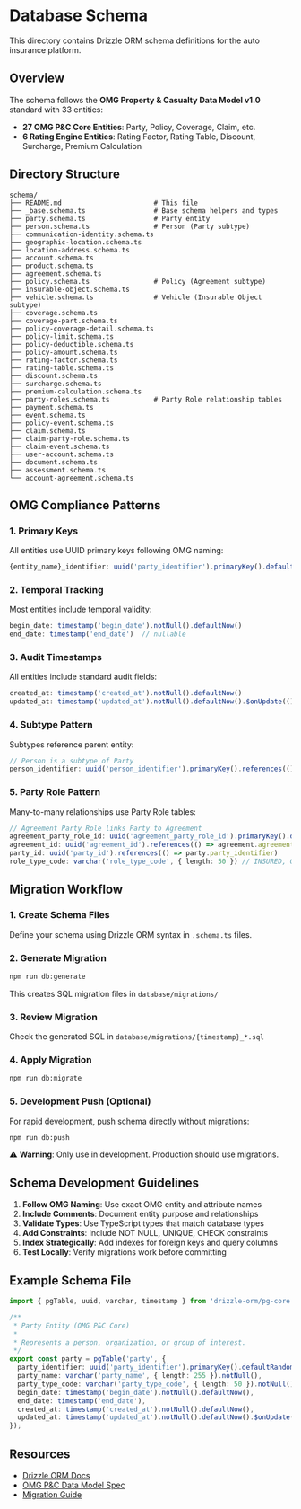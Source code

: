 # Database Schema

This directory contains Drizzle ORM schema definitions for the auto insurance platform.

## Overview

The schema follows the **OMG Property & Casualty Data Model v1.0** standard with 33 entities:
- **27 OMG P&C Core Entities**: Party, Policy, Coverage, Claim, etc.
- **6 Rating Engine Entities**: Rating Factor, Rating Table, Discount, Surcharge, Premium Calculation

## Directory Structure

```
schema/
├── README.md                       # This file
├── _base.schema.ts                 # Base schema helpers and types
├── party.schema.ts                 # Party entity
├── person.schema.ts                # Person (Party subtype)
├── communication-identity.schema.ts
├── geographic-location.schema.ts
├── location-address.schema.ts
├── account.schema.ts
├── product.schema.ts
├── agreement.schema.ts
├── policy.schema.ts                # Policy (Agreement subtype)
├── insurable-object.schema.ts
├── vehicle.schema.ts               # Vehicle (Insurable Object subtype)
├── coverage.schema.ts
├── coverage-part.schema.ts
├── policy-coverage-detail.schema.ts
├── policy-limit.schema.ts
├── policy-deductible.schema.ts
├── policy-amount.schema.ts
├── rating-factor.schema.ts
├── rating-table.schema.ts
├── discount.schema.ts
├── surcharge.schema.ts
├── premium-calculation.schema.ts
├── party-roles.schema.ts           # Party Role relationship tables
├── payment.schema.ts
├── event.schema.ts
├── policy-event.schema.ts
├── claim.schema.ts
├── claim-party-role.schema.ts
├── claim-event.schema.ts
├── user-account.schema.ts
├── document.schema.ts
├── assessment.schema.ts
└── account-agreement.schema.ts
```

## OMG Compliance Patterns

### 1. Primary Keys
All entities use UUID primary keys following OMG naming:
```typescript
{entity_name}_identifier: uuid('party_identifier').primaryKey().defaultRandom()
```

### 2. Temporal Tracking
Most entities include temporal validity:
```typescript
begin_date: timestamp('begin_date').notNull().defaultNow()
end_date: timestamp('end_date')  // nullable
```

### 3. Audit Timestamps
All entities include standard audit fields:
```typescript
created_at: timestamp('created_at').notNull().defaultNow()
updated_at: timestamp('updated_at').notNull().defaultNow().$onUpdate(() => new Date())
```

### 4. Subtype Pattern
Subtypes reference parent entity:
```typescript
// Person is a subtype of Party
person_identifier: uuid('person_identifier').primaryKey().references(() => party.party_identifier)
```

### 5. Party Role Pattern
Many-to-many relationships use Party Role tables:
```typescript
// Agreement Party Role links Party to Agreement
agreement_party_role_id: uuid('agreement_party_role_id').primaryKey().defaultRandom()
agreement_id: uuid('agreement_id').references(() => agreement.agreement_id)
party_id: uuid('party_id').references(() => party.party_identifier)
role_type_code: varchar('role_type_code', { length: 50 }) // INSURED, OWNER, etc.
```

## Migration Workflow

### 1. Create Schema Files
Define your schema using Drizzle ORM syntax in `.schema.ts` files.

### 2. Generate Migration
```bash
npm run db:generate
```
This creates SQL migration files in `database/migrations/`

### 3. Review Migration
Check the generated SQL in `database/migrations/{timestamp}_*.sql`

### 4. Apply Migration
```bash
npm run db:migrate
```

### 5. Development Push (Optional)
For rapid development, push schema directly without migrations:
```bash
npm run db:push
```
⚠️ **Warning**: Only use in development. Production should use migrations.

## Schema Development Guidelines

1. **Follow OMG Naming**: Use exact OMG entity and attribute names
2. **Include Comments**: Document entity purpose and relationships
3. **Validate Types**: Use TypeScript types that match database types
4. **Add Constraints**: Include NOT NULL, UNIQUE, CHECK constraints
5. **Index Strategically**: Add indexes for foreign keys and query columns
6. **Test Locally**: Verify migrations work before committing

## Example Schema File

```typescript
import { pgTable, uuid, varchar, timestamp } from 'drizzle-orm/pg-core';

/**
 * Party Entity (OMG P&C Core)
 *
 * Represents a person, organization, or group of interest.
 */
export const party = pgTable('party', {
  party_identifier: uuid('party_identifier').primaryKey().defaultRandom(),
  party_name: varchar('party_name', { length: 255 }).notNull(),
  party_type_code: varchar('party_type_code', { length: 50 }).notNull(),
  begin_date: timestamp('begin_date').notNull().defaultNow(),
  end_date: timestamp('end_date'),
  created_at: timestamp('created_at').notNull().defaultNow(),
  updated_at: timestamp('updated_at').notNull().defaultNow().$onUpdate(() => new Date()),
});
```

## Resources

- [Drizzle ORM Docs](https://orm.drizzle.team/)
- [OMG P&C Data Model Spec](../specs/001-auto-insurance-flow/data-model.md)
- [Migration Guide](../specs/001-auto-insurance-flow/quickstart.md#database-setup)
